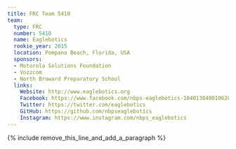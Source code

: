 ```yaml
---
title: FRC Team 5410
team:
  type: FRC
  number: 5410
  name: Eaglebotics
  rookie_year: 2015
  location: Pompano Beach, Florida, USA
  sponsors:
  - Motorola Solutions Foundation
  - Vozzcom
  - North Broward Preparatory School
  links:
    Website: http://www.eaglebotics.org
    Facebook: https://www.facebook.com/nbps-eaglebotics-104013840010620
    Twitter: https://twitter.com/eaglebotics
    GitHub: https://github.com/nbpseaglebotics
    Instagram: https://www.instagram.com/nbps_eaglebotics
---
```


{% include remove_this_line_and_add_a_paragraph %}
